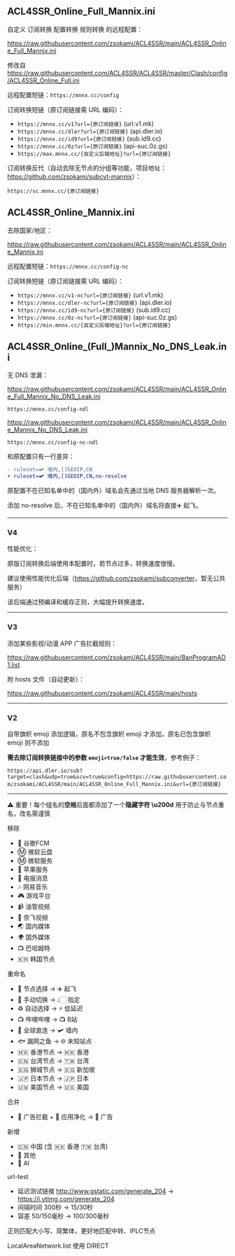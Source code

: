 ## ACL4SSR_Online_Full_Mannix.ini

自定义 订阅转换 配置转换 规则转换 的远程配置：

https://raw.githubusercontent.com/zsokami/ACL4SSR/main/ACL4SSR_Online_Full_Mannix.ini

修改自 https://raw.githubusercontent.com/ACL4SSR/ACL4SSR/master/Clash/config/ACL4SSR_Online_Full.ini

远程配置短链：`https://mnnx.cc/config`

订阅转换短链（原订阅链接需 URL 编码）：

- `https://mnnx.cc/v1?url={原订阅链接}` (url.v1.mk)
- `https://mnnx.cc/dler?url={原订阅链接}` (api.dler.io)
- `https://mnnx.cc/id9?url={原订阅链接}` (sub.id9.cc)
- `https://mnnx.cc/0z?url={原订阅链接}` (api-suc.0z.gs)
- `https://max.mnnx.cc/{自定义后端地址}?url={原订阅链接}`

订阅转换反代（自动去除无节点的分组等功能，项目地址：<https://github.com/zsokami/subcvt-mannix>）：

`https://sc.mnnx.cc/{原订阅链接}`

## ACL4SSR_Online_Mannix.ini

去除国家/地区：

https://raw.githubusercontent.com/zsokami/ACL4SSR/main/ACL4SSR_Online_Mannix.ini

远程配置短链：`https://mnnx.cc/config-nc`

订阅转换短链（原订阅链接需 URL 编码）：

- `https://mnnx.cc/v1-nc?url={原订阅链接}` (url.v1.mk)
- `https://mnnx.cc/dler-nc?url={原订阅链接}` (api.dler.io)
- `https://mnnx.cc/id9-nc?url={原订阅链接}` (sub.id9.cc)
- `https://mnnx.cc/0z-nc?url={原订阅链接}` (api-suc.0z.gs)
- `https://min.mnnx.cc/{自定义后端地址}?url={原订阅链接}`

## ACL4SSR_Online_(Full_)Mannix_No_DNS_Leak.ini

无 DNS 泄漏：

https://raw.githubusercontent.com/zsokami/ACL4SSR/main/ACL4SSR_Online_Full_Mannix_No_DNS_Leak.ini

`https://mnnx.cc/config-ndl`

https://raw.githubusercontent.com/zsokami/ACL4SSR/main/ACL4SSR_Online_Mannix_No_DNS_Leak.ini

`https://mnnx.cc/config-nc-ndl`

和原配置只有一行差异：

```diff
- ruleset=🛩️ ‍墙内,[]GEOIP,CN
+ ruleset=🛩️ ‍墙内,[]GEOIP,CN,no-resolve
```

原配置不在已知名单中的（国内外）域名会先通过当地 DNS 服务器解析一次。

添加 no-resolve 后，不在已知名单中的（国内外）域名将直接✈️ 起飞。

---

### V4

性能优化：

原版订阅转换后端使用本配置时，若节点过多，转换速度很慢。

建议使用性能优化后端（<https://github.com/zsokami/subconverter>，暂无公共服务）

该后端通过预编译和缓存正则，大幅提升转换速度。

---

### V3

添加某些影视/动漫 APP 广告拦截规则：

https://raw.githubusercontent.com/zsokami/ACL4SSR/main/BanProgramAD1.list

附 hosts 文件（自动更新）：

https://raw.githubusercontent.com/zsokami/ACL4SSR/main/hosts

---

### V2

自带旗帜 emoji 添加逻辑，原名不包含旗帜 emoji 才添加，原名已包含旗帜 emoji 则不添加

**需去除订阅转换链接中的参数 `emoji=true/false` 才能生效**，参考例子：

`https://api.dler.io/sub?target=clash&udp=true&scv=true&config=https://raw.githubusercontent.com/zsokami/ACL4SSR/main/ACL4SSR_Online_Full_Mannix.ini&url={原订阅链接}`

---

⚠ 重要！每个组名的**空格**后面都添加了一个**隐藏字符 \u200d** 用于防止与节点重名，改名需谨慎

移除
- 📢 谷歌FCM
- Ⓜ️ 微软云盘
- Ⓜ️ 微软服务
- 🍎 苹果服务
- 📲 电报消息
- 🎶 网易音乐
- 🎮 游戏平台
- 📹 油管视频
- 🎥 奈飞视频
- 🌏 国内媒体
- 🌍 国外媒体
- 📺 巴哈姆特
- 🇰🇷 韩国节点

重命名
- 🚀 节点选择 -> ✈️ 起飞
- 🚀 手动切换 -> 👆🏻 指定
- ♻️ 自动选择 -> ⚡ 低延迟
- 📺 哔哩哔哩 -> 📺 B站
- 🎯 全球直连 -> 🛩️ 墙内
- 🐟 漏网之鱼 -> 🌐 未知站点
- 🇭🇰 香港节点 -> 🇭🇰 香港
- 🇨🇳 台湾节点 -> 🇹🇼 台湾
- 🇸🇬 狮城节点 -> 🇸🇬 新加坡
- 🇯🇵 日本节点 -> 🇯🇵 日本
- 🇺🇲 美国节点 -> 🇺🇸 美国

合并
- 🛑 广告拦截 + 🍃 应用净化 -> 💩 广告

新增
- 🇨🇳 中国 (含 🇭🇰 香港 🇹🇼 台湾)
- 🎏 其他
- 🤖 ‍AI

url-test
- 延迟测试链接 http://www.gstatic.com/generate_204 -> https://i.ytimg.com/generate_204
- 间隔时间 300秒 -> 15/30秒
- 容差 50/150毫秒 -> 100/300毫秒

正则匹配大小写、简繁体，更好地匹配中转、IPLC节点

LocalAreaNetwork.list 使用 DIRECT
